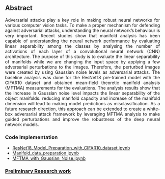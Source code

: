 ## Abstract

<p align="justify">
Adversarial attacks play a key role in making robust neural networks for various computer vision tasks. To make a proper mechanism for defending against adversarial attacks, understanding the neural network’s behaviour is very important. Recent studies show that manifold analysis has been capable of understanding the neural network performance by evaluating linear separability among the classes by analysing the number of activations of each layer of a convolutional neural network (CNN) architecture. The purpose of this study is to evaluate the linear separability of manifolds while we are changing the input space by applying a few adversarial perturbations to the images. Therefore, the perturbed images were created by using Gaussian noise levels as adversarial attacks. The baseline analysis was done for the ResNet18 pre-trained model with the CIFAR10 dataset and obtained mean-field theoretic manifold analysis (MFTMA) measurements for the evaluations. The analysis results show that the increase in Gaussian noise level impacts the linear separability of the object manifolds. reducing manifold capacity and increase of the manifold dimension will lead to making model predictions as misclassification. As a future research direction, this approach can be extended to create a white-box adversarial attack framework by leveraging MFTMA analysis to make guided perturbations and improve the robustness of the deep neural network models.

### Code Implementation
  <ul>
    <li><a href="https://github.com/pushpikaprasad/MFTMA_with_Gaussian_Noise/blob/master/ResNet18_Model_Preparation_with_CIFAR10_dataset.ipynb">ResNet18_Model_Preparation_with_CIFAR10_dataset.ipynb</a></li>
    <li><a href="https://github.com/pushpikaprasad/MFTMA_with_Gaussian_Noise/blob/master/Manifold_data_preparation.ipynb">Manifold_data_preparation.ipynb</a></li>
    <li><a href="https://github.com/pushpikaprasad/MFTMA_with_Gaussian_Noise/blob/master/MFTMA_with_Gaussian_Noise.ipynb">MFTMA_with_Gaussian_Noise.ipynb</a></li>
  </ul>

### <a href="https://github.com/pushpikaprasad/MFTMA_with_Gaussian_Noise/blob/master/Preliminary%20research%20work.pdf">Preliminary Research work</a>
</p>


